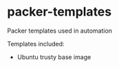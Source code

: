 # packer-templates
Packer templates used in automation

Templates included:
* Ubuntu trusty base image 
